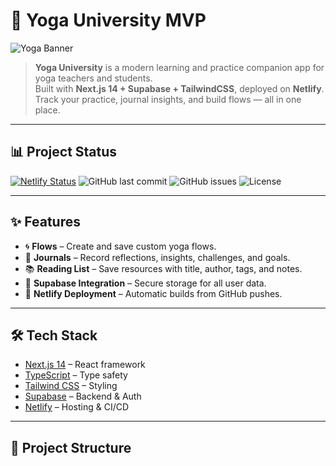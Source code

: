 # 🧘 Yoga University MVP

![Yoga Banner](./public/banner.png) <!-- Replace with your own banner image if you have one -->

> **Yoga University** is a modern learning and practice companion app for yoga teachers and students.  
> Built with **Next.js 14 + Supabase + TailwindCSS**, deployed on **Netlify**.  
> Track your practice, journal insights, and build flows — all in one place.  

---

## 📊 Project Status
[![Netlify Status](https://api.netlify.com/api/v1/badges/YOUR_BADGE/deploy-status)](https://app.netlify.com/sites/YOUR_SITE/deploys)
![GitHub last commit](https://img.shields.io/github/last-commit/partsapiens/yoga-university-mvp)
![GitHub issues](https://img.shields.io/github/issues/partsapiens/yoga-university-mvp)
![License](https://img.shields.io/badge/license-MIT-green)

---

## ✨ Features
- 🌀 **Flows** – Create and save custom yoga flows.  
- 📓 **Journals** – Record reflections, insights, challenges, and goals.  
- 📚 **Reading List** – Save resources with title, author, tags, and notes.  
- 🔐 **Supabase Integration** – Secure storage for all user data.  
- 🚀 **Netlify Deployment** – Automatic builds from GitHub pushes.  

---

## 🛠️ Tech Stack
- [Next.js 14](https://nextjs.org/) – React framework
- [TypeScript](https://www.typescriptlang.org/) – Type safety
- [Tailwind CSS](https://tailwindcss.com/) – Styling
- [Supabase](https://supabase.com/) – Backend & Auth
- [Netlify](https://www.netlify.com/) – Hosting & CI/CD

---

## 📂 Project Structure
